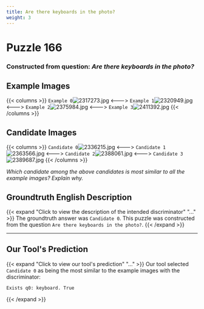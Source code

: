 ```yaml
---
title: Are there keyboards in the photo?
weight: 3
---
```


# Puzzle 166
### Constructed from question: _Are there keyboards in the photo?_


## Example Images
{{< columns >}}
`Example 0`![2317273.jpg](/gqa_images/2317273.jpg)
<--->
`Example 1`![2320949.jpg](/gqa_images/2320949.jpg)
<--->
`Example 2`![2375984.jpg](/gqa_images/2375984.jpg)
<--->
`Example 3`![2411392.jpg](/gqa_images/2411392.jpg)
{{< /columns >}}

## Candidate Images
{{< columns >}}
`Candidate 0`![2336215.jpg](/gqa_images/2336215.jpg)
<--->
`Candidate 1`![2363566.jpg](/gqa_images/2363566.jpg)
<--->
`Candidate 2`![2388061.jpg](/gqa_images/2388061.jpg)
<--->
`Candidate 3`![2389687.jpg](/gqa_images/2389687.jpg)
{{< /columns >}}

*Which candidate among the above candidates is most similar to all the example images? Explain why.*

## Groundtruth English Description

{{< expand "Click to view the description of the intended discriminator" "..." >}}
The groundtruth answer was `Candidate 0`. This puzzle was constructed from the question `Are there keyboards in the photo?`.
{{< /expand >}}

---

## Our Tool's Prediction

{{< expand "Click to view our tool's prediction" "..." >}}
Our tool selected `Candidate 0` as being the most similar to the example images with the discriminator:
```plaintext
Exists q0: keyboard. True
```
{{< /expand >}}
